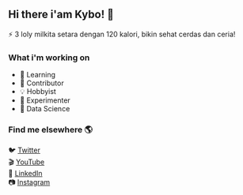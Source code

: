 <!-- 
<div align="center">
  <h1>Hi there I'am Kybo 👋</h1>
  <a href="https://bit.ly/3IBoY2f"><img src="https://bit.ly/3AB5o3G"/></a>
  <p><img src="https://github.com/kybo15/kybo15/blob/master/banner.gif?raw=true"/></p>
</div>
 -->
 
## Hi there i'am Kybo! 👋

⚡ 3 loly milkita setara dengan 120 kalori, bikin sehat cerdas dan ceria!

### What i'm working on 

- 📖 Learning
- 🔬 Contributor
- 💡 Hobbyist
- 🧪 Experimenter
- 🔬 Data Science

### Find me elsewhere 🌎

<!-- 🚀 [Site](https://wikisite.vercel.app) <br> -->
🐦 [Twitter](https://twitter.com/R007MMXV) <br>
🎬 [YouTube](https://www.youtube.com/channel/UCKeqgzkfyowT1N-zIpGw-NA) <br>
💼 [LinkedIn](https://www.linkedin.com/in/andre-attamimi-453109230) <br>
📷 [Instagram](https://www.instagram.com/__153rb) <br>

